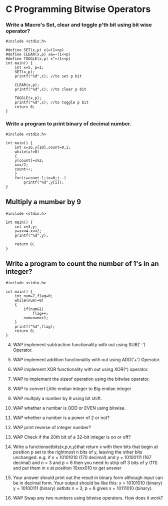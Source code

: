 # C Programming Bitwise Operators

### Write a Macro's Set, clear and toggle p'th bit using bit wise operator?

    #include <stdio.h>

    #define SET(x,p) x|=(1<<p)
    #define CLEAR(x,p) x&=~(1<<p)
    #define TOGGLE(x,p) x^=(1<<p)
    int main() {
        int x=5, p=1;
        SET(x,p);
        printf("%d",x); //to set p bit

        CLEAR(x,p);
        printf("%d",x); //to clear p bit

        TOGGLE(x,p);
        printf("%d",x); //to toggle p bit
        return 0;
    }
    
### Write a program to print binary of decimal number.

    #include <stdio.h>

    int main() {
        int x=16,y[10],count=0,i;
        while(x!=0)
        {
        y[count]=x%2;
        x=x/2;
        count++;
        }
        for(i=count-1;i>=0;i--)
            printf("%d",y[i]);
    }

## Multiply a mumber by 9
    #include <stdio.h>

    int main() {
        int x=3,y;
        y=x<<4-x<<2;
        printf("%d",y);

        return 0;
    }
    
    
## Write a program to count the number of 1's in an integer?

    #include <stdio.h>

    int main() {
        int num=7,flag=0;
        while(num!=0)
        {
            if(num&1)
                flag++;
            num=num>>1;
        }
        printf("%d",flag);
        return 0;
    }

4. WAP implement subtraction functionality with out using SUB('-') Operator.    
5. WAP implement addition functionality with out using ADD('+') Operator.   
6. WAP implement XOR functionality with out using XOR(^) operator.
7. WAP to implement the sizeof operation using the bitwise operator.  
8. WAP to convert Little endian integer to Big endian integer 
9. WAP multiply a number by 9 using bit shift.
10. WAP whether a number is ODD or EVEN using bitwise.
11. WAP whether a number is a power of 2 or not?
12. WAP print reverse of integer number? 
13. WAP Check if the 20th bit of a 32-bit integer is on or off?
14. Write a functionsetbits(x,p,n,y)that return x with then bits that begin at position p set to the rightmost n bits of y, leaving the other bits unchanged.
e.g. if x = 10101010 (170 decimal) and y = 10100111 (167 decimal) and n = 3 and p = 6 then
you need to strip off 3 bits of y (111) and put them in x at position 10xxx010 to get answer
10111010. Your answer should print out the result in binary form although input can be in
decimal form.
Your output should be like this:
x = 10101010 (binary)
y = 10100111 (binary)
setbits n = 3, p = 6 gives x = 10111010 (binary).

15. WAP Swap any two numbers using bitwise operators. How does it work?
